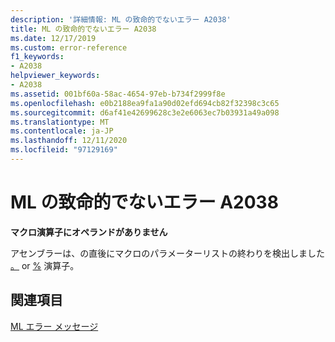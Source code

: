 ```yaml
---
description: '詳細情報: ML の致命的でないエラー A2038'
title: ML の致命的でないエラー A2038
ms.date: 12/17/2019
ms.custom: error-reference
f1_keywords:
- A2038
helpviewer_keywords:
- A2038
ms.assetid: 001bf60a-58ac-4654-97eb-b734f2999f8e
ms.openlocfilehash: e0b2188ea9fa1a90d02efd694cb82f32398c3c65
ms.sourcegitcommit: d6af41e42699628c3e2e6063ec7b03931a49a098
ms.translationtype: MT
ms.contentlocale: ja-JP
ms.lasthandoff: 12/11/2020
ms.locfileid: "97129169"
---
```

# <a name="ml-nonfatal-error-a2038"></a>ML の致命的でないエラー A2038

**マクロ演算子にオペランドがありません**

アセンブラーは、の直後にマクロのパラメーターリストの終わりを検出しました [。](operator-logical-not-masm-run-time.md) or [%](operator-percent.md) 演算子。

## <a name="see-also"></a>関連項目

[ML エラー メッセージ](ml-error-messages.md)
